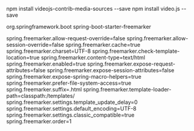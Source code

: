 npm install videojs-contrib-media-sources --save
npm install video.js --save

<dependency>
			<groupId>org.springframework.boot</groupId>
			<artifactId>spring-boot-starter-freemarker</artifactId>
		</dependency>

spring.freemarker.allow-request-override=false
spring.freemarker.allow-session-override=false
spring.freemarker.cache=true
spring.freemarker.charset=UTF-8
spring.freemarker.check-template-location=true
spring.freemarker.content-type=text/html
spring.freemarker.enabled=true
spring.freemarker.expose-request-attributes=false
spring.freemarker.expose-session-attributes=false
spring.freemarker.expose-spring-macro-helpers=true
spring.freemarker.prefer-file-system-access=true
spring.freemarker.suffix=.html
spring.freemarker.template-loader-path=classpath:/templates/
spring.freemarker.settings.template_update_delay=0
spring.freemarker.settings.default_encoding=UTF-8
spring.freemarker.settings.classic_compatible=true
spring.freemarker.order=1